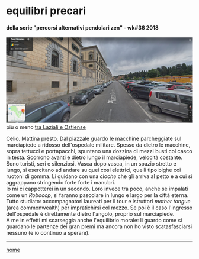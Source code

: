# equilibri precari  

#### della serie "percorsi alternativi pendolari zen" - wk#36 2018     
  
![](/19wk41equilibri.jpg "il Celio sopra la Metro C")  
più o meno [tra Laziali e Ostiense](/19wk37-papz-laziali-ostiense.md)  

Celio. Mattina presto. Dal piazzale guardo le macchine parcheggiate sul marciapiede a ridosso dell'ospedale militare. Spesso da dietro le macchine, sopra tettucci e portapacchi, spuntano una dozzina di mezzi busti col casco in testa. Scorrono avanti e dietro lungo il marciapiede, velocità costante. Sono turisti, seri e silenziosi. Vasca dopo vasca, in un spazio stretto e lungo, si esercitano ad andare su quei cosi elettrici, quelli tipo bighe coi ruotoni di gomma. Li guidano con una *cloche* che gli arriva al petto e a cui si aggrappano stringendo forte forte i manubri.  
Io mi ci cappotterei in un secondo. Loro invece tra poco, anche se impalati come un *Robocop*, si faranno pascolare in lungo e largo per la città eterna. Tutto studiato: accompagnatori laureati per il tour e istruttori *mother tongue* (area commonwealth) per impratichirsi col mezzo. Se poi è il caso l'ingresso dell'ospedale è direttamente dietro l'angolo, proprio sul marciapiede.  
A me in effetti mi scarseggia anche l'equilibrio morale: li guardo come si guardano le partenze dei gran premi ma ancora non ho visto scatasfasciarsi nessuno (e io continuo a sperare).  

---  
[home](/papz.md)  

